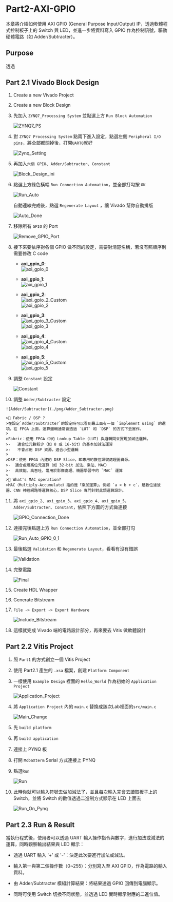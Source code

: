 # Part2-AXI-GPIO

本章將介紹如何使用 AXI GPIO (General Purpose Input/Output) IP，透過軟體程式控制板子上的 Switch 與 LED，並進一步將資料寫入 GPIO 作為控制訊號，驅動硬體電路（如 Adder/Subtracter）。

## Purpose  
透過

## Part 2.1 Vivado Block Design

1.  Create a new Vivado Project  

2.  Create a new Block Design

3.  先加入 `ZYNQ7_Processing System` 並點選上方 `Run Block Automation`  

    ![ZYNQ7_PS](./png/ZYNQ7_PS.png)

4.  對 `ZYNQ7 Processing System` 點兩下進入設定，點選左側 `Peripheral I/O pins`，將全部都關掉後，打開`UART0`就好  

    ![Zynq_Setting](./png/Zynq_Setting.png)

5.  再加入`六個 GPIO`、`Adder/Subtracter`、`Constant`  

    ![Block_Design_ini](./png/Block_Design_ini.png)

6.  點選上方綠色橫幅 `Run Connection Automation`，並全部打勾按 `OK`  

    ![Run_Auto](./png/Run_Auto.png)  

    自動連線完成後，點選 `Regenerate Layout` ，讓 Vivado 幫你自動排版  
    
    ![Auto_Done](./png/Auto_Done.png)  

7.  移除所有 `GPIO` 的 Port

    ![Remove_GPIO_Port](./png/Remove_GPIO_Port.png)
    

8.  接下來要依序對各個 GPIO 做不同的設定，需要對清楚名稱，若沒有照順序則需要修改 C code  

    -   **axi_gpio_0**:  
        ![axi_gpio_0](./png/GPIO_0.png)  
    
    -   **axi_gpio_1**:  
        ![axi_gpio_1](./png/GPIO_1.png)  

    -   **axi_gpio_2**:  
        ![axi_gpio_2_Custom](./png/GPIO_2_Custom.png)  
        ![axi_gpio_2](./png/GPIO_2.png)  
        
    -   **axi_gpio_3**:  
        ![axi_gpio_3_Custom](./png/GPIO_3_Custom.png)  
        ![axi_gpio_3](./png/GPIO_3.png)    
    
    -   **axi_gpio_4**:  
        ![axi_gpio_4_Custom](./png/GPIO_4_Custom.png)  
        ![axi_gpio_4](./png/GPIO_4.png)  

    -   **axi_gpio_5**:  
        ![axi_gpio_5_Custom](./png/GPIO_5_Custom.png)  
        ![axi_gpio_5](./png/GPIO_5.png)  

9.  調整 `Constant` 設定  

    ![Constant](./png/Constant.png)

10.  調整 `Adder/Subtracter` 設定

    ![Adder/Subtracter](./png/Adder_Subtracter.png)

    >📌 Fabric / DSP ?  
    >在設定`Adder/Subtracter`的設定時可以看到最上面有一個 `implement using` 的選項，在 FPGA 上面，運算邏輯通常會透過 `LUT` 和 `DSP` 的方式下去實作。  
    >
    >Fabric：使用 FPGA 中的 Lookup Table (LUT) 與邏輯閘來實現加減法邏輯。  
    >-   適合位元數較少（如 8 或 16-bit）的基本加減法運算  
    >-   不會占用 DSP 資源，適合小型邏輯  
    >
    >DSP：使用 FPGA 內建的 DSP Slice，即專用的數位訊號處理器資源。  
    >-  適合處理高位元運算（如 32-bit 加法、乘法、MAC）  
    >-  高效能、高吞吐，常用於影像處理、機器學習中的 `MAC` 運算  
    >
    >📌 What's MAC operation?  
    >MAC（Multiply-Accumulate）指的是「乘加運算」，例如 `a × b + c`，是數位濾波器、CNN 神經網路等運算核心，DSP Slice 專門針對此類運算設計。

11. 將 `axi_gpio_2`、`axi_gpio_3`、`axi_gpio_4`、`axi_gpio_5`、`Adder/Subtracter`、`Constant`，依照下方圖的方式做連接  

    ![GPIO_Connection_Done](./png/GPIO_Connection_Done.png)  

12. 連接完後點選上方 `Run Connection Automation`，並全部打勾   

    ![Run_Auto_GPIO_0_1](./png/Run_Auto_GPIO_0_1.png)  

13. 最後點選 `Validation` 和 `Regenerate Layout`，看看有沒有錯誤  

    ![Validation](./png/Validation.png)

14. 完整電路  

    ![Final](./png/Final.png)  

15. Create HDL Wrapper  

16. Generate Bitstream  

17. `File -> Export -> Export Hardware`

    ![Include_Bitstream](./png/Include_Bitstream.png)

18. 這樣就完成 Vivado 端的電路設計部分，再來要去 Vitis 做軟體設計

## Part 2.2 Vitis Project

1.  照 `Part1` 的方式創立一個 Vitis Project  

2.  使用 Part2.1 產生的 `.xsa` 檔案，創建 `Platform Component`  

3.  一樣使用 `Example Design` 裡面的 `Hello_World` 作為初始的 `Application Project`

    ![Application_Project](./png/Application_Project.png)  

4.  將 `Application Project` 內的 `main.c` 替換成該次Lab裡面的`src/main.c`  

    ![Main_Change](./png/Main_Change.png)  

5.  先 `build platform`

6.  再 `build application`

7.  連接上 PYNQ 板

8.  打開 `MobaXterm` Serial 方式連接上 PYNQ

9.  點選`Run`

    ![Run](./png/Run.png)

10. 此時你就可以輸入符號去做加減法了，並且每次輸入完會去讀取板子上的 Switch，並將 Switch 的數值透過二進制方式顯示在 LED 上面去

    ![Run_On_Pynq](./png/Run_On_Pynq.png)  


## Part 2.3 Run & Result

當執行程式後，使用者可以透過 UART 輸入操作指令與數字，進行加法或減法的運算，同時觀察輸出結果與 LED 顯示：

-   透過 UART 輸入 '+' 或 '-'：決定此次要進行加法或減法。

-   輸入第一與第二個操作數（0~255）：分別寫入至 AXI GPIO，作為電路的輸入資料。

-   由 Adder/Subtracter 模組計算結果：將結果透過 GPIO 回傳到電腦顯示。

-   同時可使用 Switch 切換不同狀態，並透過 LED 實時顯示對應的二進位值。